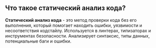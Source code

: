 ## Что такое статический анализ кода?

**Статический анализ кода** - это метод проверки кода без его выполнения, который помогает находить ошибки, уязвимости и несоответствия кодстайлу. Используется в линтерах, типизаторах и инструментах безопасности. Анализирует синтаксис, типы данных, потенциальные баги и ошибки.